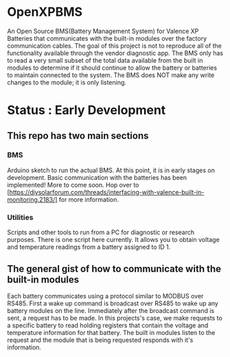 # OpenXPBMS
An Open Source BMS(Battery Management System) for Valence XP Batteries that communicates with the built-in modules over the factory communication cables. The goal of this project is not to reproduce all of the functionality available through the vendor diagnostic app. The BMS only has to read a very small subset of the total data available from the built in modules to determine if it should continue to allow the battery or batteries to maintain connected to the system. The BMS does NOT make any write changes to the module; it is only listening.
# Status : Early Development
## This repo has two main sections
### BMS 
Arduino sketch to run the actual BMS. At this point, it is in early stages on development. Basic communication with the batteries has been implemented!
More to come soon. Hop over to [https://diysolarforum.com/threads/interfacing-with-valence-built-in-monitoring.2183/] for more information.
### Utilities
Scripts and other tools to run from a PC for diagnostic or research purposes.
There is one script here currently. It allows you to obtain voltage and temperature readings from a battery assigned to ID 1.
## The general gist of how to communicate with the built-in modules
Each battery communicates using a protocol similar to MODBUS over RS485.
First a wake up command is broadcast over RS485 to wake up any battery modules on the line.
Immediately after the broadcast command is sent, a request has to be made. In this projects's case, we make requests to a specific battery to read holding registers that contain the voltage and temperature information for that battery.
The built in modules listen to the request and the module that is being requested responds with it's information.